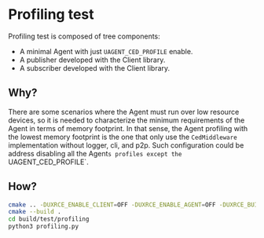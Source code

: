 # Profiling test

Profiling test is composed of tree components:

* A minimal Agent with just `UAGENT_CED_PROFILE` enable.
* A publisher developed with the Client library.
* A subscriber developed with the Client library.

## Why?

There are some scenarios where the Agent must run over low resource devices, so it is needed to characterize the minimum requirements of the Agent in terms of memory footprint.
In that sense, the Agent profiling with the lowest memory footprint is the one that only use the `CedMiddleware` implementation without logger, cli, and p2p.
Such configuration could be address disabling all the Agent`s profiles except the `UAGENT_CED_PROFILE`.

## How?

```bash
cmake .. -DUXRCE_ENABLE_CLIENT=OFF -DUXRCE_ENABLE_AGENT=OFF -DUXRCE_BUILD_PROFILING=ON
cmake --build .
cd build/test/profiling
python3 profiling.py
```
